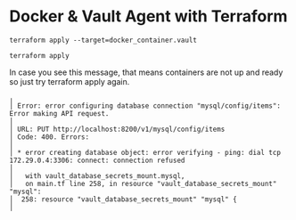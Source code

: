 # Docker & Vault Agent with Terraform

```
terraform apply --target=docker_container.vault
```

```
terraform apply
```

In case you see this message, that means containers are not up and ready so just try terraform apply again.

```
╷
│ Error: error configuring database connection "mysql/config/items": Error making API request.
│ 
│ URL: PUT http://localhost:8200/v1/mysql/config/items
│ Code: 400. Errors:
│ 
│ * error creating database object: error verifying - ping: dial tcp 172.29.0.4:3306: connect: connection refused
│ 
│   with vault_database_secrets_mount.mysql,
│   on main.tf line 258, in resource "vault_database_secrets_mount" "mysql":
│  258: resource "vault_database_secrets_mount" "mysql" {
│
```


